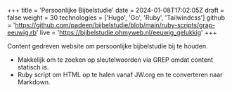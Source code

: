 +++
title = 'Persoonlijke Bijbelstudie'
date = 2024-01-08T17:02:05Z
draft = false
weight = 30
technologies = ['Hugo', 'Go', 'Ruby', 'Tailwindcss']
github = 'https://github.com/padeen/bijbelstudie/blob/main/ruby-scripts/grap-eeuwig.rb'
live = 'https://bijbelstudie.ohmyweb.nl/eeuwig_gelukkig'
+++

Content gedreven website om persoonlijke bijbelstudie bij te houden. 

- Makkelijk om te zoeken op sleutelwoorden via GREP omdat content statisch is.
- Ruby script om HTML op te halen vanaf JW.org en te converteren naar Markdown.
